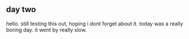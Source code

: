 ## day two

hello. 
still testing this out, 
hoping i dont forget about it. 
today was a really boring day. 
it went by really slow.
